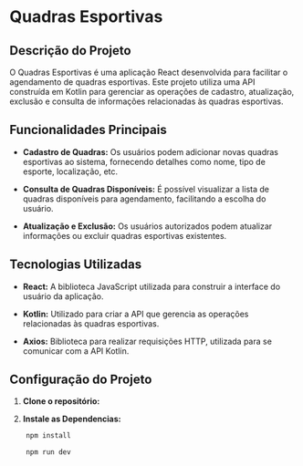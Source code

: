 # Quadras Esportivas

## Descrição do Projeto

O Quadras Esportivas é uma aplicação React desenvolvida para facilitar o agendamento de quadras esportivas. Este projeto utiliza uma API construída em Kotlin para gerenciar as operações de cadastro, atualização, exclusão e consulta de informações relacionadas às quadras esportivas.

## Funcionalidades Principais

- **Cadastro de Quadras:** Os usuários podem adicionar novas quadras esportivas ao sistema, fornecendo detalhes como nome, tipo de esporte, localização, etc.

- **Consulta de Quadras Disponíveis:** É possível visualizar a lista de quadras disponíveis para agendamento, facilitando a escolha do usuário.

- **Atualização e Exclusão:** Os usuários autorizados podem atualizar informações ou excluir quadras esportivas existentes.

## Tecnologias Utilizadas

- **React:** A biblioteca JavaScript utilizada para construir a interface do usuário da aplicação.

- **Kotlin:** Utilizado para criar a API que gerencia as operações relacionadas às quadras esportivas.

- **Axios:** Biblioteca para realizar requisições HTTP, utilizada para se comunicar com a API Kotlin.

## Configuração do Projeto

1. **Clone o repositório:**

2. **Instale as Dependencias:** 
```bash
    npm install

    npm run dev
